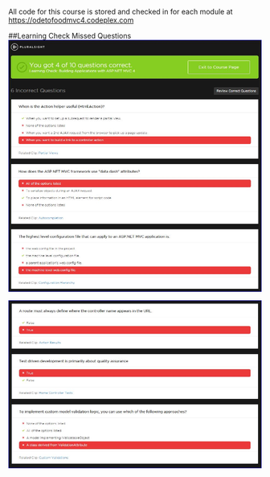 All code for this course is stored and checked in for each module at https://odetofoodmvc4.codeplex.com

##Learning Check Missed Questions
![Missed 01](.\img\missed01.jpg)  

![Missed 02](.\img\missed02.jpg)
